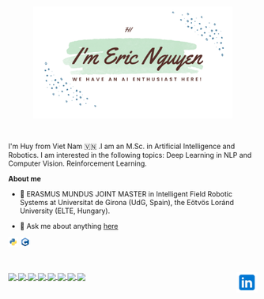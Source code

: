 <p align="center"><a href="https://anuraghazra.github.io"><img width="80%" alt="Hello, I'm Eric Nguyen. We have an AI enthusiast here!" src="./Hello.png" /></a></p>

<br />

I'm Huy from Viet Nam :vietnam: .I am an M.Sc. in Artificial Intelligence and Robotics. I am interested in the following topics: Deep Learning in NLP and Computer Vision. Reinforcement Learning.

**About me**

- 💼 ERASMUS MUNDUS JOINT MASTER in Intelligent Field Robotic Systems at Universitat de Girona (UdG, Spain), the Eötvös Loránd University (ELTE, Hungary).

- 💬 Ask me about anything [here](https://github.com/Eric-nguyen1402/Eric-nguyen1402/issues)

<code><img height="20" alt="python" src="https://raw.githubusercontent.com/github/explore/80688e429a7d4ef2fca1e82350fe8e3517d3494d/topics/python/python.png"></code>
<code><img height="20" alt="c" src="https://raw.githubusercontent.com/github/explore/80688e429a7d4ef2fca1e82350fe8e3517d3494d/topics/c/c.png"></code>   

<br />
<br />

<a href="https://github.com/Eric-nguyen1402/image_project">
  <!-- Change the `github-readme-stats.anuraghazra1.vercel.app` to `github-readme-stats.vercel.app`  -->
  <img align="center" src="https://github-readme-stats.anuraghazra1.vercel.app/api/pin/?username=Eric-nguyen1402&repo=image_project&theme=radical" />
</a>    

<a href="https://github.com/Eric-nguyen1402/hmi_touch_screen_project">
  <!-- Change the `github-readme-stats.anuraghazra1.vercel.app` to `github-readme-stats.vercel.app`  -->
  <img align="center" src="https://github-readme-stats.anuraghazra1.vercel.app/api/pin/?username=Eric-nguyen1402&repo=hmi_touch_screen_project&theme=merko" />
</a>

<a href="https://github.com/Eric-nguyen1402/Python_Control_Robotic_Boat">
  <!-- Change the `github-readme-stats.anuraghazra1.vercel.app` to `github-readme-stats.vercel.app`  -->
  <img align="center" src="https://github-readme-stats.anuraghazra1.vercel.app/api/pin/?username=Eric-nguyen1402&repo=Python_Control_Robotic_Boat&theme=dracula" />
</a>    

<a href="https://github.com/Eric-nguyen1402/Python_Control_Lawnmower">
  <!-- Change the `github-readme-stats.anuraghazra1.vercel.app` to `github-readme-stats.vercel.app`  -->
  <img align="center" src="https://github-readme-stats.anuraghazra1.vercel.app/api/pin/?username=Eric-nguyen1402&repo=Python_Control_Lawnmower&theme=onedark" />
</a>
<a href="https://github.com/Eric-nguyen1402/Raspberry-pi-NeoPixels">
  <!-- Change the `github-readme-stats.anuraghazra1.vercel.app` to `github-readme-stats.vercel.app`  -->
  <img align="center" src="https://github-readme-stats.anuraghazra1.vercel.app/api/pin/?username=Eric-nguyen1402&repo=Raspberry-pi-NeoPixels&theme=gruvbox" />
</a>    

<a href="https://github.com/Eric-nguyen1402/Arduino_Ultrasonic">
  <!-- Change the `github-readme-stats.anuraghazra1.vercel.app` to `github-readme-stats.vercel.app`  -->
  <img align="center" src="https://github-readme-stats.anuraghazra1.vercel.app/api/pin/?username=Eric-nguyen1402&repo=Arduino_Ultrasonic&theme=cobalt" />
</a>

<a href="https://github.com/Eric-nguyen1402/Arduino_BNO055">
  <!-- Change the `github-readme-stats.anuraghazra1.vercel.app` to `github-readme-stats.vercel.app`  -->
  <img align="center" src="https://github-readme-stats.anuraghazra1.vercel.app/api/pin/?username=Eric-nguyen1402&repo=Arduino_BNO055&theme=synthwave" />
</a>

<a href="https://github.com/Eric-nguyen1402/W5500-dspic30f4011">
  <!-- Change the `github-readme-stats.anuraghazra1.vercel.app` to `github-readme-stats.vercel.app`  -->
  <img align="center" src="https://github-readme-stats.anuraghazra1.vercel.app/api/pin/?username=Eric-nguyen1402&repo=W5500-dspic30f4011&theme=highcontrast" />
</a>
<a href="https://www.linkedin.com/in/hoang-huy-eric-nguyen-6b0653199/">
  <img align="right" alt="Eric Nguyen | LinkedIn" width="42px" src="https://raw.githubusercontent.com/Eric-nguyen1402/Eric-nguyen1402/master/icons8-linkedin.svg" />
</a>


